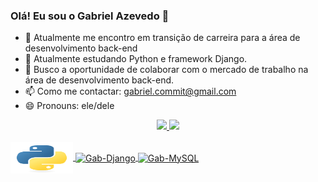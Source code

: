 ### Olá! Eu sou o Gabriel Azevedo 👋
- 🔭 Atualmente me encontro em transição de carreira para a área de desenvolvimento back-end
- 🌱 Atualmente estudando Python e framework Django.
- 👯 Busco a oportunidade de colaborar com o mercado de trabalho na área de desenvolvimento back-end. 
- 📫 Como me contactar: gabriel.commit@gmail.com
- 😄 Pronouns: ele/dele

<div align="center">
  <a href="https://github.com/GabAzevedo">
  <img height="150em" src="https://github-readme-stats.vercel.app/api?username=GabAzevedo&show_icons=true&theme=dark&include_all_commits=true&count_private=true"/>
  <img height="150em" src="https://github-readme-stats.vercel.app/api/top-langs/?username=GabAzevedo&layout=compact&langs_count=7&theme=dark"/>
</div>
  
  <div style="display: inline_block"><br>
  <img align="center" alt="Gab-Python" height="50" width="100" src="https://raw.githubusercontent.com/devicons/devicon/master/icons/python/python-original.svg">
  <img align="center" alt="Gab-Django" height="50" width="100" src="https://cdn.jsdelivr.net/gh/devicons/devicon/icons/django/django-original.svg">
  <img align="center" alt="Gab-MySQL" height="50" width="100" src="https://cdn.jsdelivr.net/gh/devicons/devicon/icons/mysql/mysql-original.svg">
  </div>
  
